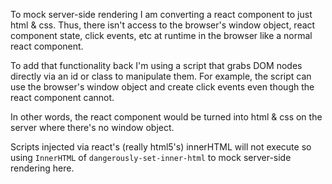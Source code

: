 To mock server-side rendering I am converting a react component to just html & css.
Thus, there isn't access to the browser's window object, react component state,
click events, etc at runtime in the browser like a normal react component.

To add that functionality back I'm using a script that grabs DOM nodes directly
via an id or class to manipulate them. For example, the script can use the
browser's window object and create click events even though the react component
cannot.

In other words, the react component would be turned into html & css on the server
where there's no window object.

Scripts injected via react's (really html5's) innerHTML will not execute so using
`InnerHTML` of `dangerously-set-inner-html` to mock server-side rendering here.
